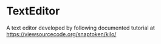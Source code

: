 # TextEditor
A text editor developed by following documented tutorial at https://viewsourcecode.org/snaptoken/kilo/
